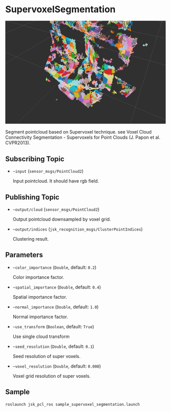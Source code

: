 # SupervoxelSegmentation
![](images/supervoxel_segmentation.png)

Segment pointcloud based on Supervoxel technique.
see Voxel Cloud Connectivity Segmentation - Supervoxels for Point Clouds (J. Papon et al. CVPR2013).

## Subscribing Topic
* `~input` (`sensor_msgs/PointCloud2`)

  Input pointcloud. It should have rgb field.

## Publishing Topic
* `~output/cloud` (`sensor_msgs/PointCloud2`)

  Output pointcloud downsampled by voxel grid.

* `~output/indices` (`jsk_recognition_msgs/ClusterPointIndices`)

  Clustering result.

## Parameters
* `~color_importance` (`Double`, default: `0.2`)

  Color importance factor.

* `~spatial_importance` (`Double`, default: `0.4`)

  Spatial importance factor.

* `~normal_importance` (`Double`, default: `1.0`)

  Normal importance factor.

* `~use_transform` (`Boolean`, default: `True`)

  Use single cloud transform

* `~seed_resolution` (`Double`, default: `0.1`)

  Seed resolution of super voxels.

* `~voxel_resolution` (`Double`, default: `0.008`)

  Voxel grid resolution of super voxels.

## Sample

```bash
roslaunch jsk_pcl_ros sample_supervoxel_segmentation.launch
```
